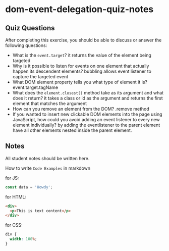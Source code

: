# dom-event-delegation-quiz-notes

## Quiz Questions

After completing this exercise, you should be able to discuss or answer the following questions:

- What is the `event.target`?
  it returns the value of the element being targeted
- Why is it possible to listen for events on one element that actually happen its descendent elements?
  bubbling allows event listener to capture the targeted event
- What DOM element property tells you what type of element it is?
  event.target.tagName
- What does the `element.closest()` method take as its argument and what does it return?
  it takes a class or id as the argument and returns the first element that matches the argument
- How can you remove an element from the DOM?
  .remove method
- If you wanted to insert new clickable DOM elements into the page using JavaScript, how could you avoid adding an event listener to every new element individually?
  by adding the eventlistener to the parent element have all other elements nested inside the parent element.

## Notes

All student notes should be written here.

How to write `Code Examples` in markdown

for JS:

```javascript
const data = 'Howdy';
```

for HTML:

```html
<div>
  <p>This is text content</p>
</div>
```

for CSS:

```css
div {
  width: 100%;
}
```
